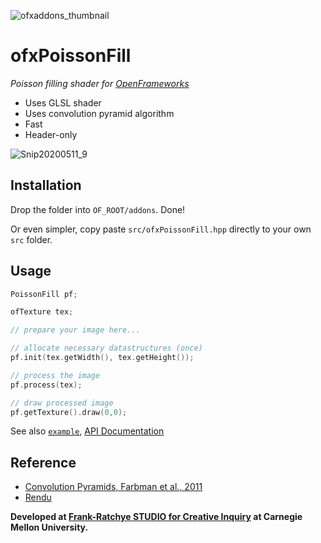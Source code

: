 ![ofxaddons_thumbnail](https://user-images.githubusercontent.com/7929704/81636183-296aa100-93e1-11ea-9356-d9302389b192.png)

# ofxPoissonFill

*Poisson filling shader for [OpenFrameworks](http://openframeworks.cc)*

- Uses GLSL shader
- Uses convolution pyramid algorithm
- Fast
- Header-only

![Snip20200511_9](https://user-images.githubusercontent.com/7929704/81635611-95e4a080-93df-11ea-836e-1323a33ffc92.png)

## Installation

Drop the folder into `OF_ROOT/addons`. Done!

Or even simpler, copy paste `src/ofxPoissonFill.hpp` directly to your own `src` folder.


## Usage

```cpp
PoissonFill pf;

ofTexture tex; 

// prepare your image here...

// allocate necessary datastructures (once)
pf.init(tex.getWidth(), tex.getHeight());

// process the image
pf.process(tex);

// draw processed image
pf.getTexture().draw(0,0);

```

See also [`example`](example), [API Documentation](https://ofxpoissonfill.netlify.app/class_poisson_fill.html)

## Reference

- [Convolution Pyramids, Farbman et al., 2011](https://www.cse.huji.ac.il/labs/cglab/projects/convpyr/data/convpyr-small.pdf)
- [Rendu](https://github.com/kosua20/Rendu)

**Developed at [Frank-Ratchye STUDIO for Creative Inquiry](https://studioforcreativeinquiry.org) at Carnegie Mellon University.**